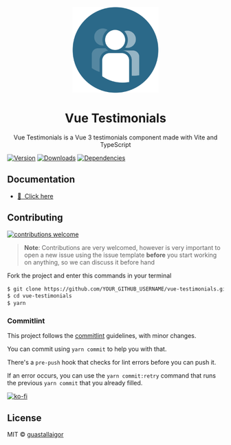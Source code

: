<div align="center">
  <img src="./docs/static/icon.png" width="200px">
  <h1>Vue Testimonials</h1>
</div>

<p align="center">
  Vue Testimonials is a Vue 3 testimonials component made with Vite and TypeScript
</p>

[![Version](https://img.shields.io/npm/v/vue-testimonials.svg)](https://github.com/guastallaigor/vue-testimonials/)
[![Downloads](https://img.shields.io/npm/dt/vue-testimonials.svg)](https://github.com/guastallaigor/vue-testimonials/)
[![Dependencies](https://img.shields.io/david/guastallaigor/vue-testimonials.svg)](https://github.com/guastallaigor/vue-testimonials/)

## Documentation

- [📖 &nbsp;Click here](https://vue-testimonials.netlify.app)

## Contributing

[![contributions welcome](https://img.shields.io/badge/contributions-welcome-brightgreen.svg?style=flat)](https://github.com/guastallaigor/vue-testimonials/issues)

> **Note**: Contributions are very welcomed, however is very important to open a new issue using the issue template **before** you start working on anything, so we can discuss it before hand

Fork the project and enter this commands in your terminal

```sh
$ git clone https://github.com/YOUR_GITHUB_USERNAME/vue-testimonials.git
$ cd vue-testimonials
$ yarn
```

### Commitlint

This project follows the [commitlint](https://github.com/conventional-changelog/commitlint) guidelines, with minor changes.

You can commit using `yarn commit` to help you with that.

There's a `pre-push` hook that checks for lint errors before you can push it.

If an error occurs, you can use the `yarn commit:retry` command that runs the previous `yarn commit` that you already filled.

[![ko-fi](https://ko-fi.com/img/githubbutton_sm.svg)](https://ko-fi.com/C1C63QCB8)

## License

MIT © [guastallaigor](https://github.com/guastallaigor/vue-testimonials/blob/master/LICENSE)

